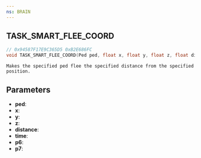 ```yaml
---
ns: BRAIN
---
```

## TASK_SMART_FLEE_COORD

```c
// 0x94587F17E9C365D5 0xB2E686FC
void TASK_SMART_FLEE_COORD(Ped ped, float x, float y, float z, float distance, int time, BOOL p6, BOOL p7);
```

```
Makes the specified ped flee the specified distance from the specified position.  
```

## Parameters
* **ped**: 
* **x**: 
* **y**: 
* **z**: 
* **distance**: 
* **time**: 
* **p6**: 
* **p7**: 

